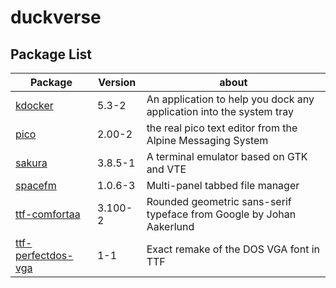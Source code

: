 # duckverse

## Package List

Package                | Version | about      |
---------------------- | --------|----------  
 <a href='https://github.com/ItzSelenux/duckverse/raw/main/x86_64/kdocker-5.3-2-x86_64.pkg.tar.zst'>kdocker               | 5.3-2   | An application to help you dock any application into the system tray
 <a href='https://github.com/ItzSelenux/duckverse/raw/main/x86_64/pico-2.00-2-x86_64.pkg.tar.zst'>pico                  | 2.00-2  | the real pico text editor from the Alpine Messaging System
 <a href='https://github.com/ItzSelenux/duckverse/raw/main/x86_64/sakura-3.8.5-1-x86_64.pkg.tar.zst'>sakura                | 3.8.5-1 | A terminal emulator based on GTK and VTE
 <a href='https://github.com/ItzSelenux/duckverse/raw/main/x86_64/spacefm-1.0.6-3-x86_64.pkg.tar.zst'>spacefm               | 1.0.6-3 | Multi-panel tabbed file manager
 <a href='https://github.com/ItzSelenux/duckverse/raw/main/x86_64/ttf-comfortaa-3.100-2-x86_64.pkg.tar.zst'>ttf-comfortaa         | 3.100-2 | Rounded geometric sans-serif typeface from Google by Johan Aakerlund
 <a href='https://github.com/ItzSelenux/duckverse/raw/main/x86_64/ttf-perfectdos-vga-1-1-x86_64.pkg.tar.zst'>ttf-perfectdos-vga    | 1-1     | Exact remake of the DOS VGA font in TTF   
